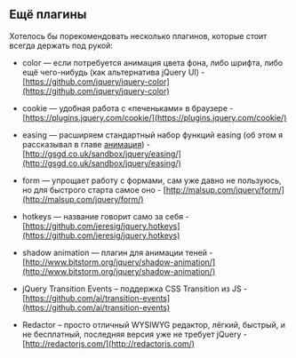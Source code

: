 ## Ещё плагины

Хотелось бы порекомендовать несколько плагинов, которые стоит всегда держать под рукой:

* color — если потребуется анимация цвета фона, либо шрифта, либо ещё чего-нибудь (как альтернатива jQuery UI) - 
[https://github.com/jquery/jquery-color](https://github.com/jquery/jquery-color)

* cookie — удобная работа с «печеньками» в браузере - 
[https://plugins.jquery.com/cookie/](https://plugins.jquery.com/cookie/)

* easing — расширяем стандартный набор функций easing (об этом я рассказывал в главе [анимация](../30_sobitiya/touch_sobitiya.md#445091657886621-_40%_Анимация)) - 
[http://gsgd.co.uk/sandbox/jquery/easing/](http://gsgd.co.uk/sandbox/jquery/easing/)

* form — упрощает работу с формами, сам уже давно не пользуюсь, но для быстрого старта самое оно - 
[http://malsup.com/jquery/form/](http://malsup.com/jquery/form/)

* hotkeys — название говорит само за себя - 
[https://github.com/jeresig/jquery.hotkeys](https://github.com/jeresig/jquery.hotkeys)

* shadow animation — плагин для анимации теней - 
[http://www.bitstorm.org/jquery/shadow-animation/](http://www.bitstorm.org/jquery/shadow-animation/)

* jQuery Transition Events – поддержка CSS Transition из JS - 
[https://github.com/ai/transition-events](https://github.com/ai/transition-events)

* Redactor – просто отличный WYSIWYG редактор, лёгкий, быстрый, и не бесплатный, последняя версия уже не требует jQuery - 
[http://redactorjs.com/](http://redactorjs.com/)
